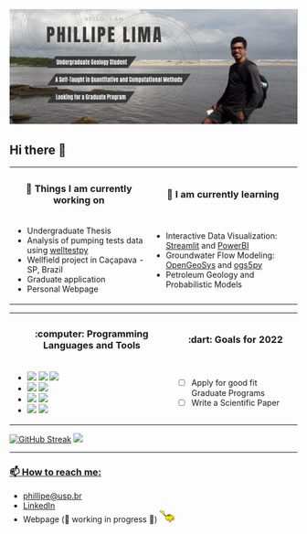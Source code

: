 ![Cover](https://github.com/philliperalin/philliperalin/blob/main/assets/profile-banner.png)

## Hi there 👋

<table>
<tr>
  <th> <h3> 🔭 Things I am currently working on </h3> </th>
  <th> <h3> 🌱 I am currently learning </h3> </th>
</tr>
<tr>
<td>

- Undergraduate Thesis
- Analysis of pumping tests data using [welltestpy](https://geostat-framework.readthedocs.io/projects/welltestpy/en/stable/)
- Wellfield project in Caçapava - SP, Brazil
- Graduate application
- Personal Webpage

</td>
<td>

- Interactive Data Visualization: [Streamlit](https://streamlit.io/) and [PowerBI](https://powerbi.microsoft.com/en-us/)
- Groundwater Flow Modeling: [OpenGeoSys](https://www.opengeosys.org/) and [ogs5py](https://github.com/GeoStat-Framework/ogs5py)
- Petroleum Geology and Probabilistic Models

</td>
</tr>
</table>

<table>
<tr>
  <th> <h3> :computer: Programming Languages and Tools </h3> </th>
  <th> <h3> :dart: Goals for 2022 </h3> </th>
</tr>
<tr>
<td>

- ![](https://img.shields.io/badge/Python-14354C?style=for-the-badge&logo=python&logoColor=white) ![](https://img.shields.io/badge/R-276DC3?style=for-the-badge&logo=r&logoColor=white) ![](https://img.shields.io/badge/C%2B%2B-00599C?style=for-the-badge&logo=c%2B%2B&logoColor=white)
- ![](https://img.shields.io/badge/latex-%23008080.svg?style=for-the-badge&logo=latex&logoColor=white) ![](https://img.shields.io/badge/Markdown-000000?style=for-the-badge&logo=markdown&logoColor=white)
- ![](https://img.shields.io/badge/GIT-E44C30?style=for-the-badge&logo=git&logoColor=white) ![](https://img.shields.io/badge/GitHub-100000?style=for-the-badge&logo=github&logoColor=white)
- ![](https://img.shields.io/badge/Inkscape-000000?style=for-the-badge&logo=Inkscape&logoColor=white) ![](https://img.shields.io/badge/Adobe%20Photoshop-31A8FF?style=for-the-badge&logo=Adobe%20Photoshop&logoColor=black)

</td>
<td>

- [ ] Apply for good fit Graduate Programs
- [ ] Write a Scientific Paper

</td>
</tr>
</table>

<p align="center">  
  
  [![GitHub Streak](https://github-readme-streak-stats.herokuapp.com/?user=philliperalin&theme=dark)](https://git.io/streak-stats)
  <a href="https://github.com/philliperalin">
  <img height="185em" src="https://github-readme-stats.vercel.app/api/top-langs/?username=philliperalin&layout=compact&langs_count=7&theme=dark"/>
</p>

---  

### 📫 How to reach me: 

- phillipe@usp.br
- [LinkedIn](https://www.linkedin.com/in/philliperalin/)
- Webpage (:construction: working in progress :construction:) <img src="https://github.com/philliperalin/philliperalin/blob/main/assets/git-pikachu.gif" width="30"> 
 
